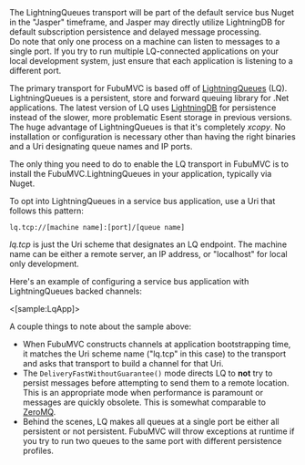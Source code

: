 <!--Title:The LightningQueues Transport-->
<!--Url:lq-->

<div class="alert alert-info">The LightningQueues transport will be part of the default service bus Nuget in the "Jasper" timeframe, and
Jasper may directly utilize LightningDB for default subscription persistence and delayed message processing.</div>

<div class="alert alert-warning">
Do note that only one process on a machine can listen to messages to a single port. If you try to run multiple LQ-connected applications
on your local development system, just ensure that each application is listening to a different port.
</div>

The primary transport for FubuMVC is based off of [LightningQueues](https://github.com/LightningQueues/LightningQueues) (LQ). LightningQueues is
a persistent, store and forward queuing library for .Net applications. The latest version of LQ uses [LightningDB](https://github.com/CoreyKaylor/Lightning.NET) 
for persistence instead of the slower, more problematic Esent storage in previous versions. The huge advantage of LightningQueues is that it's 
completely _xcopy_. No installation or configuration is necessary other than having the right binaries and a Uri designating queue names and IP
ports.

The only thing you need to do to enable the LQ transport in FubuMVC is to install the FubuMVC.LightningQueues in your application, typically via Nuget.

To opt into LightningQueues in a service bus application, use a Uri that follows this pattern:

```
lq.tcp://[machine name]:[port]/[queue name]
```

_lq.tcp_ is just the Uri scheme that designates an LQ endpoint. The machine name can be either a remote server, an IP address, or "localhost" for
local only development. 

Here's an example of configuring a service bus application with LightningQueues backed channels:

<[sample:LqApp]>

A couple things to note about the sample above:

* When FubuMVC constructs channels at application bootstrapping time, it matches the Uri scheme name ("lq.tcp" in this case) to the transport
  and asks that transport to build a channel for that Uri. 
* The `DeliveryFastWithoutGuarantee()` mode directs LQ to **not** try to persist messages before attempting to 
  send them to a remote location. This is an appropriate mode when performance is paramount or messages are quickly
  obsolete. This is somewhat comparable to [ZeroMQ](http://zeromq.org/).
* Behind the scenes, LQ makes all queues at a single port be either all persistent or not persistent. FubuMVC
  will throw exceptions at runtime if you try to run two queues to the same port with different persistence profiles.



